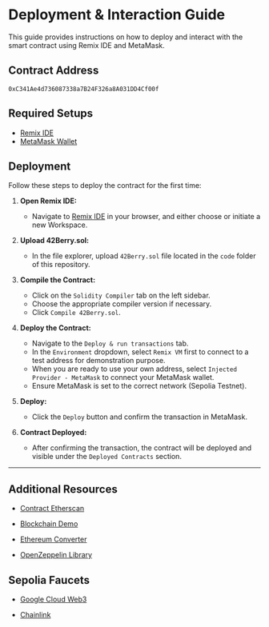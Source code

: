 # Deployment & Interaction Guide

This guide provides instructions on how to deploy and interact with the smart contract using Remix IDE and MetaMask.

## Contract Address
```
0xC341Ae4d736087338a7B24F326a8A031DD4Cf00f
```

## Required Setups
- [Remix IDE](https://remix.ethereum.org/)
- [MetaMask Wallet](https://metamask.io/)

## Deployment

Follow these steps to deploy the contract for the first time:

1. **Open Remix IDE:**
   - Navigate to [Remix IDE](https://remix.ethereum.org/) in your browser, and either choose or initiate a new Workspace.

2. **Upload 42Berry.sol:**
   - In the file explorer, upload `42Berry.sol` file located in the `code` folder of this repository.

3. **Compile the Contract:**
   - Click on the `Solidity Compiler` tab on the left sidebar.
   - Choose the appropriate compiler version if necessary.
   - Click `Compile 42Berry.sol`.

4. **Deploy the Contract:**
   - Navigate to the `Deploy & run transactions` tab.
   - In the `Environment` dropdown, select `Remix VM` first to connect to a test address for demonstration purpose.
   - When you are ready to use your own address, select `Injected Provider - MetaMask` to connect your MetaMask wallet.
   - Ensure MetaMask is set to the correct network (Sepolia Testnet).

5. **Deploy:**
   - Click the `Deploy` button and confirm the transaction in MetaMask.

6. **Contract Deployed:**
   - After confirming the transaction, the contract will be deployed and visible under the `Deployed Contracts` section.

---

## Additional Resources

- [Contract Etherscan](https://sepolia.etherscan.io/address/0xC341Ae4d736087338a7B24F326a8A031DD4Cf00f)

- [Blockchain Demo](https://andersbrownworth.com/blockchain/)

- [Ethereum Converter](https://eth-converter.com/)

- [OpenZeppelin Library](https://docs.openzeppelin.com/contracts/5.x/api/token/erc20#ERC20)

## Sepolia Faucets

- [Google Cloud Web3](https://cloud.google.com/application/web3/faucet/ethereum/sepolia)

- [Chainlink](https://faucets.chain.link/sepolia)
